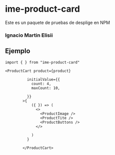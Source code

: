 # ime-product-card
  Este es un paquete de pruebas de desplige en NPM

### Ignacio Martin Elisii
## Ejemplo

```
import { } from "ime-product-card"
```



```
<ProductCart product={product}
          
          initialValue={{
            count: 4,
            maxCount: 10,

          }}
        >{
            ({ }) => (
              <>
                <ProductImage />
                <ProductTite />
                <ProductButtons />
              </>

            )
          }

        </ProductCart>

```
